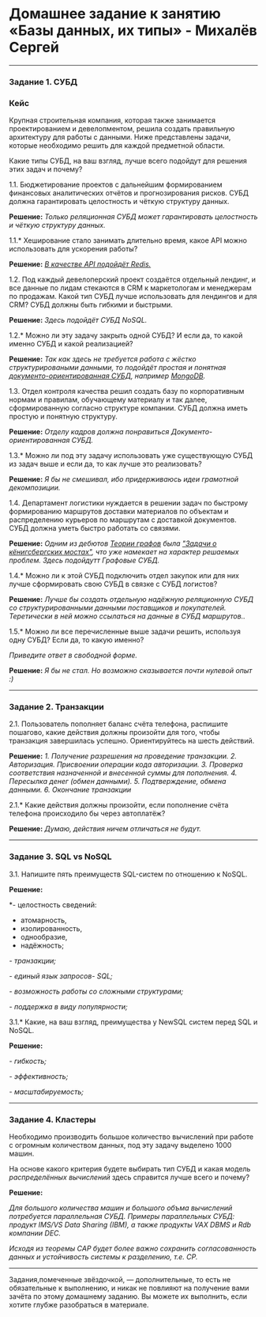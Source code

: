 # Домашнее задание к занятию «Базы данных, их типы» - Михалёв Сергей
---
### Задание 1. СУБД

### Кейс
Крупная строительная компания, которая также занимается проектированием и девелопментом, решила создать 
правильную архитектуру для работы с данными. Ниже представлены задачи, которые необходимо решить для
каждой предметной области. 

Какие типы СУБД, на ваш взгляд, лучше всего подойдут для решения этих задач и почему? 
 
1.1. Бюджетирование проектов с дальнейшим формированием финансовых аналитических отчётов и прогнозирования рисков.
СУБД должна гарантировать целостность и чёткую структуру данных.

**Решение:** *Только реляционная СУБД может гарантировать целостность и чёткую структуру данных.*
<br>

1.1.* Хеширование стало занимать длительно время, какое API можно использовать для ускорения работы? 

**Решение:** *[В качестве API подойдёт Redis.](https://habr.com/ru/companies/umatech/articles/511684/)*
<br>

1.2. Под каждый девелоперский проект создаётся отдельный лендинг, и все данные по лидам стекаются в CRM к 
маркетологам и менеджерам по продажам. Какой тип СУБД лучше использовать для лендингов и для CRM? 
СУБД должны быть гибкими и быстрыми.

**Решение:** *Здесь подойдёт СУБД NoSQL.*
<br>

1.2.* Можно ли эту задачу закрыть одной СУБД? И если да, то какой именно СУБД и какой реализацией?

**Решение:** *Так как здесь не требуется работа с жёстко структурироваными данными, то подойдёт простая и понятная [документо-ориентированная СУБД](https://ru.wikipedia.org/wiki/%D0%94%D0%BE%D0%BA%D1%83%D0%BC%D0%B5%D0%BD%D1%82%D0%BE%D0%BE%D1%80%D0%B8%D0%B5%D0%BD%D1%82%D0%B8%D1%80%D0%BE%D0%B2%D0%B0%D0%BD%D0%BD%D0%B0%D1%8F_%D0%A1%D0%A3%D0%91%D0%94), например [MongoDB](https://www.mongodb.com/).*
<br>

1.3. Отдел контроля качества решил создать базу по корпоративным нормам и правилам, обучающему материалу 
и так далее, сформированную согласно структуре компании. СУБД должна иметь простую и понятную структуру.

**Решение:** *Отделу кадров должна понравиться Документо-ориентированная СУБД.*
<br>

1.3.* Можно ли под эту задачу использовать уже существующую СУБД из задач выше и если да, то как лучше это 
реализовать?

**Решение:** *Я бы не смешивал, ибо придерживаюсь идеи грамотной декомпозиции.*
<br>

1.4. Департамент логистики нуждается в решении задач по быстрому формированию маршрутов доставки материалов 
по объектам и распределению курьеров по маршрутам с доставкой документов. СУБД должна уметь быстро работать
со связями.

**Решение:** *Одним из дебютов [Теории графов](https://ru.wikipedia.org/wiki/%D0%A2%D0%B5%D0%BE%D1%80%D0%B8%D1%8F_%D0%B3%D1%80%D0%B0%D1%84%D0%BE%D0%B2) была ["Задачи о кёнигсбергских мостах"](https://ru.wikipedia.org/wiki/%D0%97%D0%B0%D0%B4%D0%B0%D1%87%D0%B0_%D0%BE_%D1%81%D0%B5%D0%BC%D0%B8_%D0%BA%D1%91%D0%BD%D0%B8%D0%B3%D1%81%D0%B1%D0%B5%D1%80%D0%B3%D1%81%D0%BA%D0%B8%D1%85_%D0%BC%D0%BE%D1%81%D1%82%D0%B0%D1%85), что уже намекает на характер решаемых проблем. Здесь подойдутт Графовые СУБД.*
<br>

1.4.* Можно ли к этой СУБД подключить отдел закупок или для них лучше сформировать свою СУБД в связке с СУБД 
логистов?

**Решение:** *Лучше бы создать отдельную надёжную реляционную СУБД со структурированными данными поставщиков и покупателей. Теретически в ней можно ссылаться на данные в СУБД маршрутов..*
<br>

1.5.* Можно ли все перечисленные выше задачи решить, используя одну СУБД? Если да, то какую именно?

*Приведите ответ в свободной форме.*

**Решение:** *Я бы не стал. Но возможно сказывается почти нулевой опыт :)*
<br>

---

### Задание 2. Транзакции

2.1. Пользователь пополняет баланс счёта телефона, распишите пошагово, какие действия должны произойти для того, чтобы 
транзакция завершилась успешно. Ориентируйтесь на шесть действий.

**Решение:** 
*1. Получение разрешения на проведение транзакции.*
*2. Авторизация. Присвоении операции кода авторизации.*
*3. Проверка соответствия назначенной и внесенной суммы для пополнения.*
*4. Пересылка денег (обмен данными).*
*5. Подтверждение, обмена данными.*
*6. Окончание транзакции*
<br>

2.1.* Какие действия должны произойти, если пополнение счёта телефона происходило бы через автоплатёж?

**Решение:** *Думаю, действия ничем отличаться не будут.*
<br>

---

### Задание 3. SQL vs NoSQL

3.1. Напишите пять преимуществ SQL-систем по отношению к NoSQL. 

**Решение:** 

*- целостность сведений:
  - атомарность,
  - изолированность,
  - однообразие,
  - надёжность;
  
*- транзакции;*

*-  единый язык запросов- SQL;*

*-  возможность работы со сложными структурами;*

*-  поддержка в виду популярности;*
<br>

3.1.* Какие, на ваш взгляд, преимущества у NewSQL систем перед SQL и NoSQL.

**Решение:** 

*- гибкость;*

*-  эффективность;*

*-  масштабируемость;*

---

### Задание 4. Кластеры

Необходимо производить большое количество вычислений при работе с огромным количеством данных, под эту задачу 
выделено 1000 машин. 

На основе какого критерия будете выбирать тип СУБД и какая модель *распределённых вычислений* 
здесь справится лучше всего и почему?

**Решение:** 

*Для большого количества машин и большого объма вычислений потребуется параллельная СУБД. Примеры параллельных СУБД: продукт IMS/VS Data Sharing (IBM), а также продукты VAX DBMS и Rdb компании DEC.*

*Исходя из теоремы САР  будет более важно сохранить согласованность данных и устойчивость системы к разделению, т.е. CP.*
<br>


---

Задания,помеченные звёздочкой, — дополнительные, то есть не обязательные к выполнению, и никак не повлияют на получение вами зачёта по этому домашнему заданию. Вы можете их выполнить, если хотите глубже разобраться в материале.
